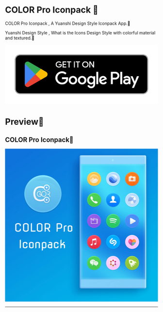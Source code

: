 # COLOR Pro Iconpack 🎁

COLOR Pro Iconpack , A Yuanshi Design Style Iconpack App.💎

Yuanshi Design Style , What is the Icons Design Style with colorful material and textured.🎨


[![Google Play](https://github.com/Creative-COLOR-Design/COLOR/raw/main/sample/art/promo/google-play-badge.png)](https://play.google.com/store/apps/details?id=com.ga.iconpack.color)



# Preview🎁

COLOR Pro Iconpack💎
---


<p align="center">
<img src="https://github.com/Creative-COLOR-Design/COLOR/raw/main/sample/art/promo/COLORPro-Play-Promo-AW1.webp" />
</p>

---











